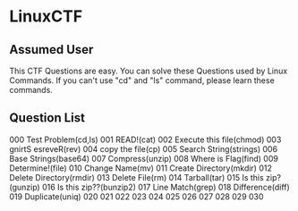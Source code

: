 # LinuxCTF

## Assumed User
This CTF Questions are easy.
You can solve these Questions used by Linux Commands.
If you can't use "cd" and "ls" command, please learn these commands.


## Question List
000 Test Problem(cd,ls)
001 READ!(cat)
002 Execute this file(chmod)
003 gnirtS esreveR(rev)
004 copy the file(cp)
005 Search String(strings)
006 Base Strings(base64)
007 Compress(unzip)
008 Where is Flag(find)
009 Determine!(file)
010 Change Name(mv)
011 Create Directory(mkdir)
012 Delete Directory(rmdir)
013 Delete File(rm)
014 Tarball(tar)
015 Is this zip?(gunzip)
016 Is this zip??(bunzip2)
017 Line Match(grep)
018 Difference(diff)
019 Duplicate(uniq)
020
021
022 
023
024
025
026
027
028
029
030
